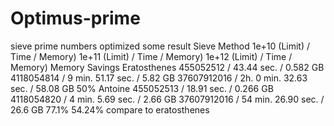 # Optimus-prime
sieve prime numbers optimized some result
Sieve Method	1e+10 (Limit) / Time       / Memory)	    1e+11 (Limit) / Time               / Memory)	   1e+12 (Limit) / Time                  / Memory)	  Memory Savings
Eratosthenes	455052512     / 43.44 sec. / 0.582 GB	    4118054814    / 9 min. 51.17 sec.  / 5.82 GB	   37607912016   / 2h. 0 min. 32.63 sec. / 58.08 GB	  50%
Antoine	      455052513     / 18.91 sec. / 0.266 GB	    4118054820    / 4 min. 5.69 sec.   / 2.66 GB	   37607912016   / 54 min. 26.90 sec.    / 26.6 GB	  77.1%           54.24% compare to eratosthenes
